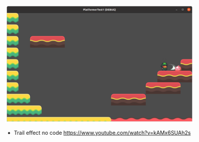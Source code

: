 ![Alt preview](preview.png?raw=true "Preview")

* Trail effect no code https://www.youtube.com/watch?v=kAMx6SUAh2s
